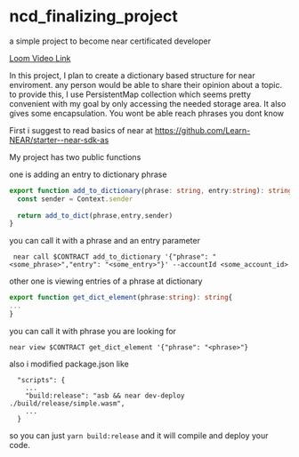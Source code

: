 # ncd_finalizing_project
a simple project to become near certificated developer

[Loom Video Link](https://www.loom.com/embed/2b1877ab20684c1fbd2dc9e4473d9b2c)

In this project, I plan to create a dictionary based structure for near enviroment. any person would be able to share their opinion about a topic.
to provide this, I use PersistentMap collection which seems pretty convenient with my goal by only accessing the needed storage area.
It also gives some encapsulation. You wont be able reach phrases you dont know

First i suggest to read basics of near at https://github.com/Learn-NEAR/starter--near-sdk-as
 
My project has two public functions

one is adding an entry to dictionary phrase
```ts
export function add_to_dictionary(phrase: string, entry:string): string {
  const sender = Context.sender
  
  return add_to_dict(phrase,entry,sender)
}

```
you can call it with a phrase and an entry parameter
```
 near call $CONTRACT add_to_dictionary '{"phrase": "<some_phrase>","entry": "<some_entry>"}' --accountId <some_account_id>
```

other one is viewing entries of a phrase at dictionary

```ts
export function get_dict_element(phrase:string): string{
...
}
```
you can call it with phrase you are looking for
```
near view $CONTRACT get_dict_element '{"phrase": "<phrase>"}
```

also i modified package.json like 
```
  "scripts": {
    ...
    "build:release": "asb && near dev-deploy ./build/release/simple.wasm",
    ...
  }
```
so you can just ``` yarn build:release ``` and it will compile and deploy your code.


